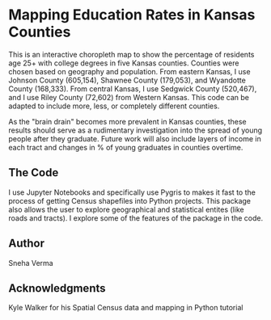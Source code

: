 # Mapping Education Rates in Kansas Counties 
This is an interactive choropleth map to show the percentage of residents age 25+ with college degrees in five Kansas counties. Counties were chosen based on geography and population. From eastern Kansas, I use Johnson County (605,154), Shawnee County (179,053), and Wyandotte County (168,333). From central Kansas, I use Sedgwick County (520,467), and I use Riley County (72,602) from Western Kansas. This code can be adapted to include more, less, or completely different counties. 

As the "brain drain" becomes more prevalent in Kansas counties, these results should serve as a rudimentary investigation into the spread of young people after they graduate. Future work will also include layers of income in each tract and changes in % of young graduates in counties overtime. 

## The Code 
I use Jupyter Notebooks and specifically use Pygris to makes it fast to the process of getting Census shapefiles into Python projects. This package also allows the user to explore geographical and statistical entites (like roads and tracts). I explore some of the features of the package in the code. 

## Author
Sneha Verma

## Acknowledgments
Kyle Walker for his Spatial Census data and mapping in Python tutorial 
